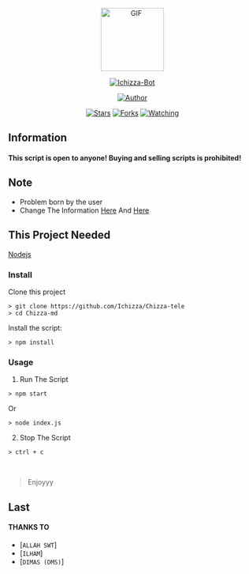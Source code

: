 
<p align="center">
<img src="https://media4.giphy.com/media/jt7bAtEijhurm/giphy.gif" alt="GIF" width="128" height="128"/>
</p>
<p align="center">
<a href="#"><img title="Ichizza-Bot" src="https://img.shields.io/badge/Ichizza Bot-green?colorA=%23ff0000&colorB=%23017e40&style=for-the-badge"></a>
</p>
<p align="center">
<a href="https://github.com/Ichizza"><img title="Author" src="https://img.shields.io/badge/Author-Ichizza-orange.svg?style=for-the-badge&logo=github"></a>
</p>
<p align="center">
<a href="https://github.com/Ichizza/Chizza-tele/stargazers/"><img title="Stars" src="https://img.shields.io/github/stars/Ichizza/Chizza-tele?color=red&style=flat-square"></a>
<a href="https://github.com/Ichizza/Chizza-tele/network/members"><img title="Forks" src="https://img.shields.io/github/forks/Ichizza/Chizza-tele?color=red&style=flat-square"></a>
<a href="https://github.com/Ichizza/Chizza-tele/watchers"><img title="Watching" src="https://img.shields.io/github/watchers/Ichizza/Chizza-tele?label=Watchers&color=blue&style=flat-square"></a>
</p>


## Information

#### This script is open to anyone! Buying and selling scripts is prohibited!

## Note
- Problem born by the user
- Change The Information <a href="https://github.com/Ichizza/chizza-tele/blob/main/index.js#L26">Here</a> And <a href="https://github.com/Ichizza/chizza-tele/blob/main/index.js#L58">Here</a>

## This Project Needed
<a href="https://nodejs.org/en/">Nodejs</a>


### Install
Clone this project

```
> git clone https://github.com/Ichizza/Chizza-tele
> cd Chizza-md
```

Install the script:

```
> npm install
```

### Usage
1. Run The Script

```
> npm start
```
Or
```
> node index.js
```


2. Stop The Script

```
> ctrl + c
```
<br>

> Enjoyyy

## Last

#### THANKS TO
* [`ALLAH SWT`]
* [`ILHAM`]
* [`DIMAS (DMS)`]
